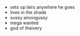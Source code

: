 + sets up lairs anywhere he goes
+ lives in the shade
+ sussy amongussy
+ mega wanted
+ god of theivery
